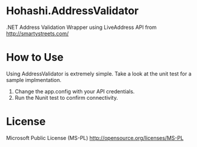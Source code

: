 Hohashi.AddressValidator
=========================

.NET Address Validation Wrapper using LiveAddress API from http://smartystreets.com/


How to Use
==========

Using AddressValidator is extremely simple.  Take a look at the unit test for a sample implmentation.  

1. Change the app.config with your API credentials.
2. Run the Nunit test to confirm connectivity.

License
=======

Microsoft Public License (MS-PL)
http://opensource.org/licenses/MS-PL

